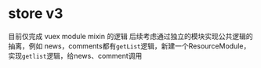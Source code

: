 # store v3

目前仅完成 vuex module mixin 的逻辑
后续考虑通过独立的模块实现公共逻辑的抽离，例如 news，comments都有`getList`逻辑，新建一个ResourceModule，实现`getlist`逻辑，给news、comment调用
